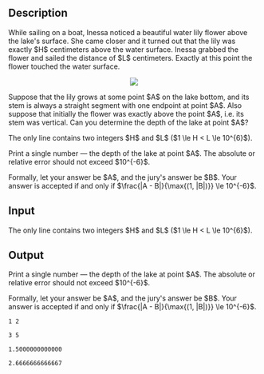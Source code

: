## Description

<div><p>While sailing on a boat, Inessa noticed a beautiful water lily flower above the lake's surface. She came closer and it turned out that the lily was exactly $H$ centimeters above the water surface. Inessa grabbed the flower and sailed the distance of $L$ centimeters. Exactly at this point the flower touched the water surface.</p><center> <img class="tex-graphics" src="file://VsztsW1N.png" style="max-width: 100.0%;max-height: 100.0%;"> </center><p>Suppose that the lily grows at some point $A$ on the lake bottom, and its stem is always a straight segment with one endpoint at point $A$. Also suppose that initially the flower was exactly above the point $A$, i.e. its stem was vertical. Can you determine the depth of the lake at point $A$?</p></div><div class="input-specification"><p>The only line contains two integers $H$ and $L$ ($1 \le H &lt; L \le 10^{6}$).</p></div><div class="output-specification"><p>Print a single number&nbsp;— the depth of the lake at point $A$. The absolute or relative error should not exceed $10^{-6}$.</p><p>Formally, let your answer be $A$, and the jury's answer be $B$. Your answer is accepted if and only if $\frac{|A - B|}{\max{(1, |B|)}} \le 10^{-6}$.</p></div>

## Input

<p>The only line contains two integers $H$ and $L$ ($1 \le H &lt; L \le 10^{6}$).</p>

## Output

<p>Print a single number&nbsp;— the depth of the lake at point $A$. The absolute or relative error should not exceed $10^{-6}$.</p><p>Formally, let your answer be $A$, and the jury's answer be $B$. Your answer is accepted if and only if $\frac{|A - B|}{\max{(1, |B|)}} \le 10^{-6}$.</p>





```input1
1 2
```




```input2
3 5
```




```output1
1.5000000000000
```




```output2
2.6666666666667
```


